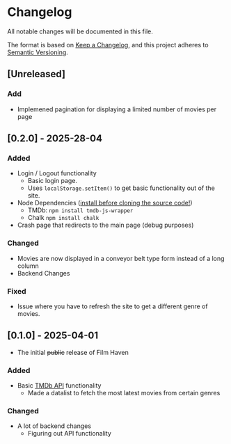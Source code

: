 # Changelog
All notable changes will be documented in this file.

The format is based on [Keep a Changelog](https://keepachangelog.com/en/1.0.0/),
and this project adheres to [Semantic Versioning](https://semver.org/spec/v2.0.0.html).

## [Unreleased]
### Add
- Implemened pagination for displaying a limited number of movies per page

## [0.2.0] - 2025-28-04
### Added
- Login / Logout functionality
    - Basic login page.
    - Uses ``localStorage.setItem()`` to get basic functionality out of the site.
- Node Dependencies ([install before cloning the source code!](https://nodejs.org/en/download))
    - TMDb: ``npm install tmdb-js-wrapper``
    - Chalk ``npm install chalk``
- Crash page that redirects to the main page (debug purposes)
### Changed
- Movies are now displayed in a conveyor belt type form instead of a long column
- Backend Changes
### Fixed
-  Issue where you have to refresh the site to get a different genre of movies.

## [0.1.0] - 2025-04-01
- The initial ~~public~~ release of Film Haven
### Added
- Basic [TMDb API](https://developer.themoviedb.org/docs/getting-started) functionality
    - Made a datalist to fetch the most latest movies from certain genres
### Changed
- A lot of backend changes
    - Figuring out API functionality
